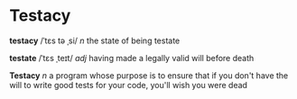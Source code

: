 Testacy
=======

__testacy__ /ˈtɛs tə ˌsi/ _n_ the state of being testate

__testate__ /ˈtɛs ˌteɪt/ _adj_ having made a legally valid will before death

__Testacy__ _n_ a program whose purpose is to ensure that if you don't have
  the will to write good tests for your code, you'll wish you were dead
  

